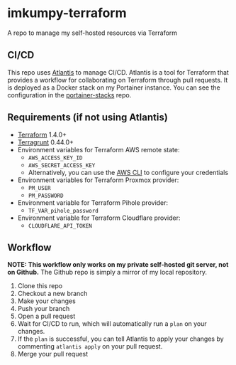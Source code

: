 # imkumpy-terraform

A repo to manage my self-hosted resources via Terraform

## CI/CD

This repo uses [Atlantis](https://www.runatlantis.io/) to manage CI/CD. Atlantis is a tool for Terraform that provides a workflow for collaborating on Terraform through pull requests. It is deployed as a Docker stack on my Portainer instance. You can see the configuration in the [portainer-stacks](https://github.com/tcpkump/portainer-stacks) repo.

## Requirements (if not using Atlantis)

- [Terraform](https://www.terraform.io/downloads.html) 1.4.0+
- [Terragrunt](https://terragrunt.gruntwork.io/docs/getting-started/install/) 0.44.0+
- Environment variables for Terraform AWS remote state:
  - `AWS_ACCESS_KEY_ID`
  - `AWS_SECRET_ACCESS_KEY`
  - Alternatively, you can use the [AWS CLI](https://docs.aws.amazon.com/cli/latest/userguide/cli-chap-configure.html) to configure your credentials
- Environment variables for Terraform Proxmox provider:
  - `PM_USER`
  - `PM_PASSWORD`
- Environment variable for Terraform Pihole provider:
  - `TF_VAR_pihole_password`
- Environment variable for Terraform Cloudflare provider:
  - `CLOUDFLARE_API_TOKEN`

## Workflow

**NOTE: This workflow only works on my private self-hosted git server, not on Github.** The Github repo is simply a mirror of my local repository.

1. Clone this repo
2. Checkout a new branch
3. Make your changes
4. Push your branch
5. Open a pull request
6. Wait for CI/CD to run, which will automatically run a `plan` on your changes.
7. If the `plan` is successful, you can tell Atlantis to apply your changes by commenting `atlantis apply` on your pull request.
8. Merge your pull request
